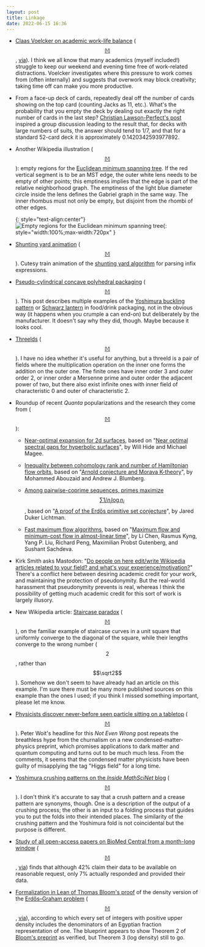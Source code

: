 ```yaml
---
layout: post
title: Linkage
date: 2022-06-15 16:36
---
```

* [Claas Voelcker on academic work-life balance](https://thegradient.pub/working-on-the-weekends-an-academic-necessity/) <span style="white-space:nowrap">([$$\mathbb{M}$$](https://mathstodon.xyz/@11011110/108406720822630002),</span> [via](https://news.ycombinator.com/item?id=31562264)). I think we all know that many academics (myself included!) struggle to keep our weekend and evening time free of work-related distractions. Voelcker investigates where this pressure to work comes from (often internally) and suggests that overwork may block creativity; taking time off can make you more productive.

* From a face-up deck of cards, repeatedly deal off the number of cards showing on the top card (counting Jacks as 11, etc.). What's the probability that you empty the deck by dealing out exactly the right number of cards in the last step? [Christian Lawson-Perfect's post](https://mathstodon.xyz/@christianp/108401164015456979) inspired a group discussion leading to the result that, for decks with large numbers of suits, the answer should tend to 1/7, and that for a standard 52-card deck it is approximately 0.1420342593977892.

* Another Wikipedia illustration <span style="white-space:nowrap">([$$\mathbb{M}$$](https://mathstodon.xyz/@11011110/108415828596664345)):</span> empty regions for the [Euclidean minimum spanning tree](https://en.wikipedia.org/wiki/Euclidean_minimum_spanning_tree). If the red vertical segment is to be an MST edge, the outer white lens needs to be empty of other points; this emptiness implies that the edge is part of the relative neighborhood graph. The emptiness of the light blue diameter circle inside the lens defines the Gabriel graph in the same way. The inner rhombus must not only be empty, but disjoint from the rhombi of other edges.

  {: style="text-align:center"}
![Empty regions for the Euclidean minimum spanning tree]({{site.baseurl}}/assets/2022/EMST-empty-regions.svg){: style="width:100%;max-width:720px" }

* [Shunting yard animation](https://somethingorotherwhatever.com/shunting-yard-animation/) <span style="white-space:nowrap">([$$\mathbb{M}$$](https://mathstodon.xyz/@christianp/108424166828836198)).</span> Cutesy train animation of the [shunting yard algorithm](https://en.wikipedia.org/wiki/Shunting_yard_algorithm) for parsing infix expressions.

* [Pseudo-cylindrical concave polyhedral packaging](https://beachpackagingdesign.com/boxvox/pseudo-cylindrical-concave-polyhedral-packaging) <span style="white-space:nowrap">([$$\mathbb{M}$$](MLIhttps://mathstodon.xyz/@11011110/108434883781055479NK)).</span>  This post describes multiple examples of the [Yoshimura buckling pattern](https://en.wikipedia.org/wiki/Yoshimura_buckling) or [Schwarz lantern](https://en.wikipedia.org/wiki/Schwarz_lantern) in food/drink packaging, not in the obvious way (it happens when you crumple a can end-on) but deliberately by the manufacturer. It doesn't say why they did, though. Maybe because it looks cool.

* [Threelds](https://cp4space.hatsya.com/2022/05/25/threelds/) <span style="white-space:nowrap">([$$\mathbb{M}$$](https://mathstodon.xyz/@11011110/108440193859317506)).</span> I have no idea whether it's useful for anything, but a threeld is a pair of fields where the multiplication operation on the inner one forms the addition on the outer one. The finite ones have inner order 3 and outer order 2, or inner order a Mersenne prime and outer order the adjacent power of two, but there also exist infinite ones with inner field of characteristic 0 and outer of characteristic 2.

* Roundup of recent _Quanta_ popularizations and the research they come from <span style="white-space:nowrap">([$$\mathbb{M}$$](https://mathstodon.xyz/@11011110/108442789631056740)):</span>

  * [Near-optimal expansion for 2d surfaces](https://www.quantamagazine.org/impossible-seeming-surfaces-confirmed-decades-after-conjecture-20220602/), based on "[Near optimal spectral gaps for hyperbolic surfaces](https://arxiv.org/abs/2107.05292)", by Will Hide and Michael Magee.

  * [Inequality between cohomology rank and number of Hamiltonian flow orbits](https://www.quantamagazine.org/mathematicians-transcend-geometric-theory-of-motion-20211209/), based on "[Arnold conjecture and Morava K-theory](https://arxiv.org/abs/2103.01507)", by Mohammed Abouzaid and Andrew J. Blumberg.

  * [Among pairwise-coprime sequences, primes maximize $$\sum 1/n_i\log n_i$$](https://www.quantamagazine.org/graduate-students-side-project-proves-prime-number-conjecture-20220606/), based on "[A proof of the Erdős primitive set conjecture](https://arxiv.org/abs/2202.02384)", by Jared Duker Lichtman.

  * [Fast maximum flow algorithms](https://www.quantamagazine.org/researchers-achieve-absurdly-fast-algorithm-for-network-flow-20220608/), based on "[Maximum flow and minimum-cost flow in almost-linear time](https://arxiv.org/abs/2203.00671)", by Li Chen, Rasmus Kyng, Yang P. Liu, Richard Peng, Maximilian Probst Gutenberg, and Sushant Sachdeva.

* Kirk Smith asks Mastodon: "[Do people on here edit/write Wikipedia articles related to your field? and what's your experience/motivation?](https://scholar.social/@kirk/108439384108355311)" There's a conflict here between desiring academic credit for your work, and maintaining the protection of pseudonymity. But the real-world harassment that pseudonymity prevents is real, whereas I think the possibility of getting much academic credit for this sort of work is largely illusory.

* New Wikipedia article: [Staircase paradox](https://en.wikipedia.org/wiki/Staircase_paradox) <span style="white-space:nowrap">([$$\mathbb{M}$$](https://mathstodon.xyz/@11011110/108454961367151468)),</span> on the familiar example of staircase curves in a unit square that uniformly converge to the diagonal of the square, while their lengths converge to the wrong number ($$2$$, rather than $$\sqrt2$$). Somehow we don't seem to have already had an article on this example. I'm sure there must be many more published sources on this example than the ones I used; if you think I missed something important, please let me know.

* [Physicists discover never-before seen particle sitting on a tabletop](https://www.math.columbia.edu/~woit/wordpress/?p=12936) <span style="white-space:nowrap">([$$\mathbb{M}$$](https://mathstodon.xyz/@11011110/108465478766177772)).</span> Peter Woit's headline for this _Not Even Wrong_ post repeats the breathless hype from the churnalism on a new condensed-matter-physics preprint, which promises applications to dark matter and quantum computing and turns out to be much much less. From the comments, it seems that the condensed matter physicists have been guilty of misapplying the tag "Higgs field" for a long time.

* [Yoshimura crushing patterns on the _Inside MathSciNet_ blog](https://blogs.ams.org/beyondreviews/2021/07/18/yoshimura-crush-patterns/) <span style="white-space:nowrap">([$$\mathbb{M}$$](https://mathstodon.xyz/@11011110/108469088531022175)).</span>  I don't think it's accurate to say that a crush pattern and a crease pattern are synonyms, though. One is a description of the output of a crushing process; the other is an input to a folding process that guides you to put the folds into their intended places. The similarity of the crushing pattern and the Yoshimura fold is not coincidental but the purpose is different.

* [Study of all open-access papers on BioMed Central from a month-long window](https://doi.org/10.1016/j.jclinepi.2022.05.019) <span style="white-space:nowrap">([$$\mathbb{M}$$](https://mathstodon.xyz/@11011110/108474483987356656),</span> [via](https://news.ycombinator.com/item?id=31660239)) finds that although 42% claim their data to be available on reasonable request, only 7% actually responded and provided their data.

* [Formalization in Lean of Thomas Bloom's proof](https://b-mehta.github.io/unit-fractions/) of the density version of the [Erdős–Graham problem](https://en.wikipedia.org/wiki/Erd%C5%91s%E2%80%93Graham_problem) <span style="white-space:nowrap">([$$\mathbb{M}$$](https://mathstodon.xyz/@11011110/108484103209861017),</span> [via](https://twitter.com/XenaProject/status/1536099892694859777)), according to which every set of integers with positive upper density includes the denominators of an Egyptian fraction representation of one. The blueprint appears to show Theorem 2 of [Bloom's preprint](https://arxiv.org/abs/2112.03726) as verified, but Theorem 3 (log density) still to go.